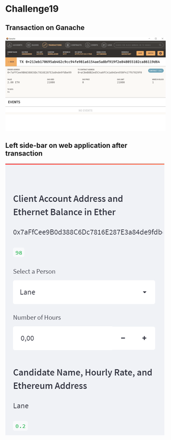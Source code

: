 # Challenge19

## Transaction on Ganache

![Ganache Transaction](./ganache_trx.PNG)

## Left side-bar on web application after transaction

![Web App Transaction](./Capture.PNG)
